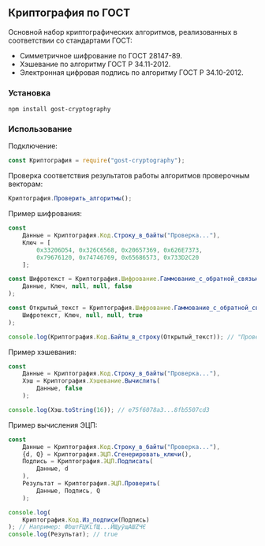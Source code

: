 ## Криптография по ГОСТ
Основной набор криптографических алгоритмов, реализованных в соответствии со стандартами ГОСТ:
* Симметричное шифрование по ГОСТ 28147-89.
* Хэшевание по алгоритму ГОСТ Р 34.11-2012.
* Электронная цифровая подпись по алгоритму ГОСТ Р 34.10-2012.

### Установка
```npm install gost-cryptography```

### Использование
Подключение:
```javascript
const Криптография = require("gost-cryptography");
```

Проверка соответствия результатов работы алгоритмов проверочным векторам:
```javascript
Криптография.Проверить_алгоритмы();
```

Пример шифрования:
```javascript
const
	Данные = Криптография.Код.Строку_в_байты("Проверка..."),
	Ключ = [
		0x33206D54, 0x326C6568, 0x20657369, 0x626E7373,
		0x79676120, 0x74746769, 0x65686573, 0x733D2C20
	];

const Шифротекст = Криптография.Шифрование.Гаммование_с_обратной_связью(
	Данные, Ключ, null, null, false
);

const Открытый_текст = Криптография.Шифрование.Гаммование_с_обратной_связью(
	Шифротекст, Ключ, null, null, true
);

console.log(Криптография.Код.Байты_в_строку(Открытый_текст)); // "Проверка..."
```

Пример хэшевания:
```javascript
const
	Данные = Криптография.Код.Строку_в_байты("Проверка..."),
	Хэш = Криптография.Хэшевание.Вычислить(
		Данные, false
	);

console.log(Хэш.toString(16)); // e75f6078a3...8fb5507cd3
```

Пример вычисления ЭЦП:
```javascript
const
	Данные = Криптография.Код.Строку_в_байты("Проверка..."),
	{d, Q} = Криптография.ЭЦП.Сгенерировать_ключи(),
	Подпись = Криптография.ЭЦП.Подписать(
		Данные, d
	),
	Результат = Криптография.ЭЦП.Проверить(
		Данные, Подпись, Q
	);

console.log(
	Криптография.Код.Из_подписи(Подпись)
); // Например: ФbштFЦKLfЩ...ЙЩyўщАШZЧЄ
console.log(Результат); // true
```
